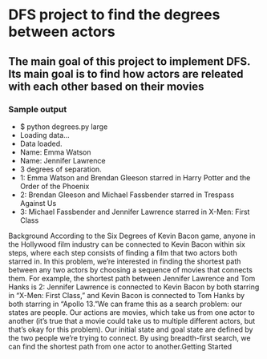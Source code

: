 # DFS project to find the degrees between actors

## The main goal of this project to implement DFS. Its main goal is to find how actors are releated with each other based on their movies

### Sample output
* $ python degrees.py large
* Loading data...
* Data loaded.
* Name: Emma Watson
* Name: Jennifer Lawrence
* 3 degrees of separation.
* 1: Emma Watson and Brendan Gleeson starred in Harry Potter and the Order of the Phoenix
* 2: Brendan Gleeson and Michael Fassbender starred in Trespass Against Us
* 3: Michael Fassbender and Jennifer Lawrence starred in X-Men: First Class

Background
According to the Six Degrees of Kevin Bacon game, anyone in the Hollywood film industry can be connected to Kevin Bacon within six steps, where each step consists of finding a film that two actors both starred in.
In this problem, we’re interested in finding the shortest path between any two actors by choosing a sequence of movies that connects them. For example, the shortest path between Jennifer Lawrence and Tom Hanks is 2: Jennifer Lawrence is connected to Kevin Bacon by both starring in “X-Men: First Class,” and Kevin Bacon is connected to Tom Hanks by both starring in “Apollo 13.”We can frame this as a search problem: our states are people. Our actions are movies, which take us from one actor to another (it’s true that a movie could take us to multiple different actors, but that’s okay for this problem). Our initial state and goal state are defined by the two people we’re trying to connect. By using breadth-first search, we can find the shortest path from one actor to another.Getting Started
